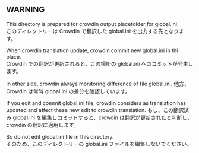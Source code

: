 ## WARNING

This directory is prepared for crowdin output placefolder for global.ini.  
このディレクトリーは Crowdin で翻訳した global.ini を出力する先となります。

When crowdin translation update, crowdin commit new global.ini in thi place.  
Crowdin での翻訳が更新されると、この場所の global.ini へのコミットが発生します。  

In other side, crowdin always monitoring difference of file global.ini.
他方、Crowdin は常時 global.ini の差分を確認しています。

If you edit and commit global.ini file, crowdin considers as translation has updated and affect these new edit to crowdin translation.
もし、この翻訳済み global.ini を編集しコミットすると、crowdin は翻訳が更新されたと判断し、crowdin の翻訳に適用します。

So do not edit global.ini file in this directory.  
そのため、このディレクトリーの global.ini ファイルを編集しないでください。  
